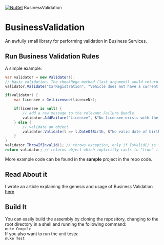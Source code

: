 [![NuGet](https://img.shields.io/nuget/v/BusinessValidation.svg?style=flat-square)](https://www.nuget.org/packages/BusinessValidation/) BusinessValidation  

# BusinessValidation
An awfully small library for performing validation in Business Services.

## Run Business Validation Rules
A simple example:
```csharp
var validator = new Validator();
// basic validation. The checkRego method (last argument) would return a Boolean.
validator.Validate("CarRegistration", "Vehicle does not have a current, valid registration", checkRego(someVehicle));

if(validator) {
    var licensee = GetLicensee(licenceNr);

    if(licensee is null) {
        // add a raw message to the relevant Failure Bundle.
        validator.AddFailure("Licensee", $"No licensee exists with the licence number {licenceNr}.");
    } else {
        // validate an object
        validator.Validate(l => l.DateOfBirth, $"No valid date of birth is stored for the licensee with licence number {licenceNr}", licensee, l => l.DateOfBirth > DateTime.MinValue);
    }    
}    
validator.ThrowIfInvalid(); // throws exception, only if IsValid() is false, which wraps the Validation Failures dictionary.
return validator; // returns object which implicitly casts to "true" if valid. 
```
More example code can be found in the **sample** project in the repo code.
## Read About it
I wrote an article explaining the genesis and usage of Business Validation [here](https://medium.com/p/ef161bf5e3b9).

## Build It
You can easily build the assembly by cloning the repository, changing to the root directory in a shell and running the following command:    
`nuke Compile`  
If you also want to run the unit tests:  
`nuke Test`  

